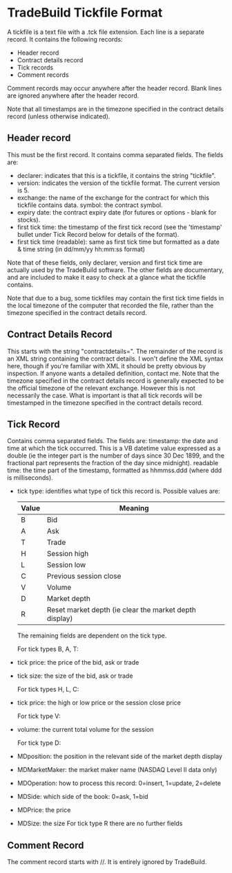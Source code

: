 # TradeBuild Tickfile Format

A tickfile is a text file with a .tck file extension. Each line is a separate record. It contains the following records: 

* Header record
* Contract details record
* Tick records
* Comment records

Comment records may occur anywhere after the header record. Blank lines are ignored anywhere after the header record.

Note that all timestamps are in the timezone specified in the contract details record (unless otherwise indicated).

## Header record

This must be the first record. It contains comma separated fields. The fields are:

* declarer: indicates that this is a tickfile, it contains the string "tickfile".
* version: indicates the version of the tickfile format. The current version is 5.
* exchange: the name of the exchange for the contract for which this tickfile contains data.
symbol: the contract symbol.
* expiry date: the contract expiry date (for futures or options - blank for stocks).
* first tick time: the timestamp of the first tick record (see the 'timestamp' bullet under Tick Record below for details of the format).
* first tick time (readable): same as first tick time but formatted as a date & time string (in dd/mm/yy hh:mm:ss format)

Note that of these fields, only declarer, version and first tick time are actually used by the TradeBuild software. The other fields are documentary, and are included to make it easy to check at a glance what the tickfile contains.

Note that due to a bug, some tickfiles may contain the first tick time fields in the local timezone of the computer that recorded the file, rather than the timezone specified in the contract details record.

## Contract Details Record

This starts with the string "contractdetails=". The remainder of the record is an XML string containing the contract details. I won't define the XML syntax here, though if you're familiar with XML it should be pretty obvious by inspection. If anyone wants a detailed definition, contact me.
Note that the timezone specified in the contract details record is generally expected to be the official timezone of the relevant exchange. However this is not necessarily the case. What is important is that all tick records will be timestamped in the timezone specified in the contract details record.

## Tick Record

Contains comma separated fields. The fields are:
timestamp: the date and time at which the tick occurred. This is a VB datetime value expressed as a double (ie the integer part is the number of days since 30 Dec 1899, and the fractional part represents the fraction of the day since midnight).
readable time: the time part of the timestamp, formatted as hhmmss.ddd (where ddd is milliseconds).

* tick type: identifies what type of tick this record is. Possible values are:

  | Value | Meaning            |
  | ----- | ----------------   |
  | B     | Bid                |
  | A     | Ask                |
  | T     | Trade              |
  | H     | Session high       |
  | L     | Session low        |
  | C     | Previous session close |
  | V     | Volume             |
  | D     | Market depth       |
  | R     | Reset market depth (ie clear the market depth display) |

  The remaining fields are dependent on the tick type.

  For tick types B, A, T:

* tick price: the price of the bid, ask or trade
* tick size: the size of the bid, ask or trade

  For tick types H, L, C:

* tick price: the high or low price or the session close price

  For tick type V:

* volume: the current total volume for the session

  For tick type D:

* MDposition: the position in the relevant side of the market depth display
* MDMarketMaker: the market maker name (NASDAQ Level II data only)
* MDOperation: how to process this record: 0=insert, 1=update, 2=delete
* MDSide: which side of the book: 0=ask, 1=bid
* MDPrice: the price
* MDSize: the size
  For tick type R there are no further fields

## Comment Record

The comment record starts with //. It is entirely ignored by TradeBuild.
  